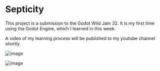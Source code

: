 # Septicity

This project is a submission to the Godot Wild Jam 32. 
It is my first time using the Godot Engine, which I learned in this week.

A video of my learning process will be published to my youtube channel shortly.

![image](https://user-images.githubusercontent.com/67202905/130947657-80ac99f7-8a4c-4879-b7f7-839e8cd2f0f5.png)

![image](https://user-images.githubusercontent.com/67202905/130947674-38001c86-8c8c-4456-84d3-4c50e492216c.png)


